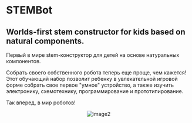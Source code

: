 # STEMBot
Worlds-first stem constructor for kids based on natural components.
-------------------------------------------------------------------
Первый в мире stem-конструктор для детей на основе натуральных компонентов.

Собрать своего собственного робота теперь еще проще, чем кажется! Этот обучающий набор позволит ребенку в увлекательной игровой форме собрать свое первое "умное" устройство, а также изучить электронику, схемотехнику, программирование и прототипирование.

Так вперед, в мир роботов!



<center><img src="https://preview.ibb.co/f7vMDR/image2.jpg" alt="image2" border="0"></center>
